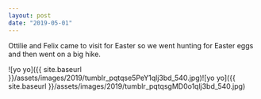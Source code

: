 ```yaml
---
layout: post
date: "2019-05-01"
---
```


Ottilie and Felix came to visit for Easter so we went hunting for Easter eggs and then went on a big hike.

![yo yo]({{ site.baseurl }}/assets/images/2019/tumblr_pqtqse5PeY1qlj3bd_540.jpg)![yo yo]({{ site.baseurl }}/assets/images/2019/tumblr_pqtqsgMD0o1qlj3bd_540.jpg)

